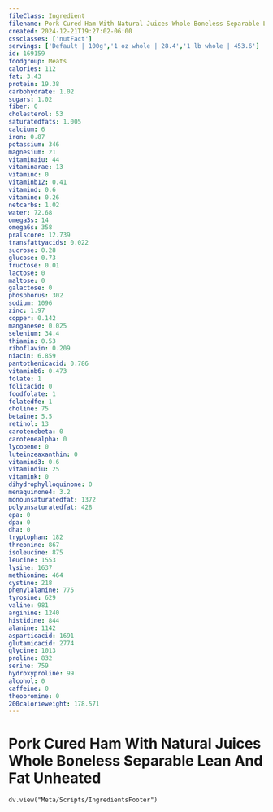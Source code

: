 ```yaml
---
fileClass: Ingredient
filename: Pork Cured Ham With Natural Juices Whole Boneless Separable Lean And Fat Unheated
created: 2024-12-21T19:27:02-06:00
cssclasses: ['nutFact']
servings: ['Default | 100g','1 oz whole | 28.4','1 lb whole | 453.6']
id: 169159
foodgroup: Meats
calories: 112
fat: 3.43
protein: 19.38
carbohydrate: 1.02
sugars: 1.02
fiber: 0
cholesterol: 53
saturatedfats: 1.005
calcium: 6
iron: 0.87
potassium: 346
magnesium: 21
vitaminaiu: 44
vitaminarae: 13
vitaminc: 0
vitaminb12: 0.41
vitamind: 0.6
vitamine: 0.26
netcarbs: 1.02
water: 72.68
omega3s: 14
omega6s: 358
pralscore: 12.739
transfattyacids: 0.022
sucrose: 0.28
glucose: 0.73
fructose: 0.01
lactose: 0
maltose: 0
galactose: 0
phosphorus: 302
sodium: 1096
zinc: 1.97
copper: 0.142
manganese: 0.025
selenium: 34.4
thiamin: 0.53
riboflavin: 0.209
niacin: 6.859
pantothenicacid: 0.786
vitaminb6: 0.473
folate: 1
folicacid: 0
foodfolate: 1
folatedfe: 1
choline: 75
betaine: 5.5
retinol: 13
carotenebeta: 0
carotenealpha: 0
lycopene: 0
luteinzeaxanthin: 0
vitamind3: 0.6
vitamindiu: 25
vitamink: 0
dihydrophylloquinone: 0
menaquinone4: 3.2
monounsaturatedfat: 1372
polyunsaturatedfat: 428
epa: 0
dpa: 0
dha: 0
tryptophan: 182
threonine: 867
isoleucine: 875
leucine: 1553
lysine: 1637
methionine: 464
cystine: 218
phenylalanine: 775
tyrosine: 629
valine: 981
arginine: 1240
histidine: 844
alanine: 1142
asparticacid: 1691
glutamicacid: 2774
glycine: 1013
proline: 832
serine: 759
hydroxyproline: 99
alcohol: 0
caffeine: 0
theobromine: 0
200calorieweight: 178.571
---
```


# Pork Cured Ham With Natural Juices Whole Boneless Separable Lean And Fat Unheated

```dataviewjs
dv.view("Meta/Scripts/IngredientsFooter")
```
